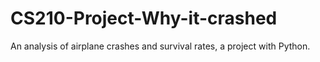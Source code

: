 # CS210-Project-Why-it-crashed
An analysis of airplane crashes and survival rates, a project with Python.
